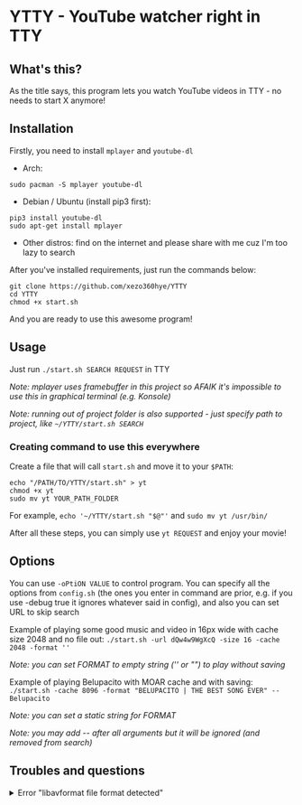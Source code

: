 # YTTY - YouTube watcher right in TTY

## What's this?

As the title says, this program lets you watch YouTube videos in TTY - no needs to start X anymore!

## Installation

Firstly, you need to install `mplayer` and `youtube-dl`

* Arch:
```
sudo pacman -S mplayer youtube-dl
```

* Debian / Ubuntu (install pip3 first):
```
pip3 install youtube-dl
sudo apt-get install mplayer
```

* Other distros: find on the internet and please share with me cuz I'm too lazy to search

After you've installed requirements, just run the commands below:
```
git clone https://github.com/xezo360hye/YTTY
cd YTTY
chmod +x start.sh
```

And you are ready to use this awesome program!

## Usage

Just run `./start.sh SEARCH REQUEST` in TTY

*Note: mplayer uses framebuffer in this project so AFAIK it's impossible to use this in graphical terminal (e.g. Konsole)*

*Note: running out of project folder is also supported - just specify path to project, like `~/YTTY/start.sh SEARCH`*

### Creating command to use this everywhere

Create a file that will call `start.sh` and move it to your `$PATH`:

```
echo "/PATH/TO/YTTY/start.sh" > yt
chmod +x yt
sudo mv yt YOUR_PATH_FOLDER
```

For example, `echo '~/YTTY/start.sh "$@"'` and `sudo mv yt /usr/bin/`

After all these steps, you can simply use `yt REQUEST` and enjoy your movie!


## Options

You can use `-oPtiON VALUE` to control program. You can specify all the options from `config.sh` (the ones you enter in command are prior, e.g. if you use -debug true it ignores whatever said in config), and also you can set URL to skip search

Example of playing some good music and video in 16px wide with cache size 2048 and no file out: `./start.sh -url dQw4w9WgXcQ -size 16 -cache 2048 -format ''`

*Note: you can set FORMAT to empty string ('' or "") to play without saving*

Example of playing Belupacito with MOAR cache and with saving: `./start.sh -cache 8096 -format "BELUPACITO | THE BEST SONG EVER" -- Belupacito`

*Note: you can set a static string for FORMAT*

*Note: you may add -- after all arguments but it will be ignored (and removed from search)*

## Troubles and questions

<details>
<summary>Error "libavformat file format detected"
</summary>

* It's not actually an error - it's the video format that mplayer detected. If you see "*Cache empty, consider...*" after libavformat lines than try increasing cache size, this should help
</details>